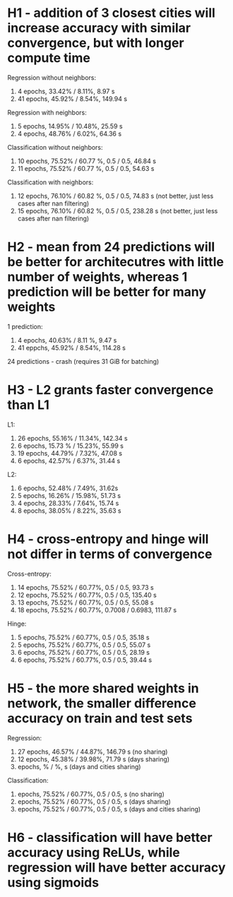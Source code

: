 # H1 - addition of 3 closest cities will increase accuracy with similar convergence, but with longer compute time

Regression without neighbors:
1. 4 epochs, 33.42% / 8.11%, 8.97 s
2. 41 epochs, 45.92% / 8.54%, 149.94 s

Regression with neighbors:
1. 5 epochs, 14.95% / 10.48%, 25.59 s
2. 4 epochs, 48.76% / 6.02%, 64.36 s

Classification without neighbors:
1. 10 epochs, 75.52% / 60.77 %, 0.5 / 0.5, 46.84 s
2. 11 epochs, 75.52% / 60.77 %, 0.5 / 0.5, 54.63 s

Classification with neighbors:
1. 12 epochs, 76.10% / 60.82 %, 0.5 / 0.5, 74.83 s (not better, just less cases after nan filtering)
2. 15 epochs, 76.10% / 60.82 %, 0.5 / 0.5, 238.28 s (not better, just less cases after nan filtering)


# H2 - mean from 24 predictions will be better for architecutres with little number of weights, whereas 1 prediction will be better for many weights

1 prediction:
1. 4 epochs, 40.63% / 8.11 %, 9.47 s
2. 41 eppchs, 45.92% / 8.54%, 114.28 s

24 predictions - crash (requires 31 GiB for batching)


# H3 - L2 grants faster convergence than L1

L1:
1. 26 epochs, 55.16% / 11.34%, 142.34 s
2. 6 epochs, 15.73 % / 15.23%, 55.99 s
3. 19 epochs, 44.79% / 7.32%, 47.08 s
4. 6 epochs, 42.57% / 6.37%, 31.44 s

L2:
1. 6 epochs, 52.48% / 7.49%, 31.62s
2. 5 epochs, 16.26% / 15.98%, 51.73 s
3. 4 epochs, 28.33% / 7.64%, 15.74 s
4. 8 epochs, 38.05% / 8.22%, 35.63 s

# H4 - cross-entropy and hinge will not differ in terms of convergence

Cross-entropy:
1. 14 epochs, 75.52% / 60.77%, 0.5 / 0.5, 93.73 s
2. 12 epochs, 75.52% / 60.77%, 0.5 / 0.5, 135.40 s
3. 13 epochs, 75.52% / 60.77%, 0.5 / 0.5, 55.08 s
4. 18 epochs, 75.52% / 60.77%, 0.7008 / 0.6983, 111.87 s

Hinge:
1. 5 epochs, 75.52% / 60.77%, 0.5 / 0.5, 35.18 s
2. 5 epochs, 75.52% / 60.77%, 0.5 / 0.5, 55.07 s
3. 6 epochs, 75.52% / 60.77%, 0.5 / 0.5, 28.19 s
4. 6 epochs, 75.52% / 60.77%, 0.5 / 0.5, 39.44 s


# H5 - the more shared weights in network, the smaller difference accuracy on train and test sets

Regression:
1. 27 epochs, 46.57% / 44.87%, 146.79 s (no sharing)
2. 12 epochs, 45.38% / 39.98%, 71.79 s (days sharing)
3.  epochs, % / %,  s (days and cities sharing)

Classification:
1.  epochs, 75.52% / 60.77%, 0.5 / 0.5,  s (no sharing)
2.  epochs, 75.52% / 60.77%, 0.5 / 0.5,  s (days sharing)
3.  epochs, 75.52% / 60.77%, 0.5 / 0.5,  s (days and cities sharing)


# H6 - classification will have better accuracy using ReLUs, while regression will have better accuracy using sigmoids



